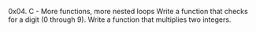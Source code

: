 0x04. C - More functions, more nested loops
Write a function that checks for a digit (0 through 9).
Write a function that multiplies two integers.
